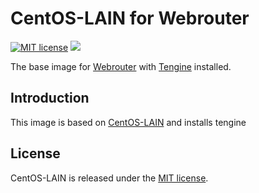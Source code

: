# CentOS-LAIN for Webrouter
[![MIT license](https://img.shields.io/github/license/mashape/apistatus.svg)](https://opensource.org/licenses/MIT)
[![](https://imagelayers.io/badge/laincloud/centos-lain-webrouter:latest.svg)](https://imagelayers.io/?images=laincloud/centos-lain-webrouter:latest 'Get your own badge on imagelayers.io')

The base image for [Webrouter](https://github.com/laincloud/webrouter) with [Tengine](http://tengine.taobao.org/) installed.

## Introduction
This image is based on [CentOS-LAIN](https://github.com/laincloud/centos-lain) and installs tengine

## License
CentOS-LAIN is released under the [MIT license](https://github.com/laincloud/centos-lain-webrouter/blob/master/LICENSE).
